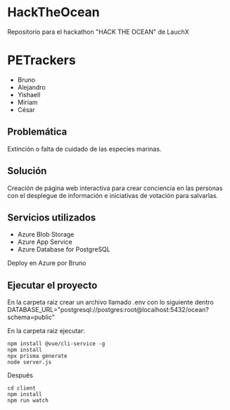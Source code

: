 # HackTheOcean
Repositorio para el hackathon "HACK THE OCEAN" de LauchX 

# PETrackers

* Bruno 
* Alejandro
* Yishaell
* Miriam
* César

## Problemática

Extinción o falta de cuidado de las especies marinas.

## Solución 

Creación de página web interactiva para crear conciencia en las personas con el desplegue de información e iniciativas de votación para salvarlas.

## Servicios utilizados

 - Azure Blob Storage
 - Azure App Service 
 - Azure Database for PostgreSQL

Deploy en Azure por Bruno

## Ejecutar el proyecto

En la carpeta raiz crear un archivo llamado .env con lo siguiente dentro DATABASE_URL="postgresql://postgres:root@localhost:5432/ocean?schema=public"

En la carpeta raiz ejecutar:

    npm install @vue/cli-service -g
    npm install
    npx prisma generate
    node server.js

Después

    cd client
    npm install 
    npm run watch
